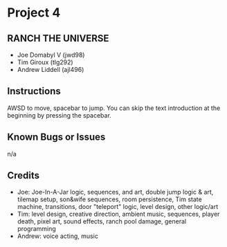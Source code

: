 # Project 4

## RANCH THE UNIVERSE

* Joe Domabyl V (jwd98)
* Tim Giroux (tlg292)
* Andrew Liddell (ajl496)

## Instructions

AWSD to move, spacebar to jump. You can skip the text introduction at the beginning by pressing the spacebar.

## Known Bugs or Issues

n/a

## Credits

* Joe: Joe-In-A-Jar logic, sequences, and art, double jump logic & art, tilemap setup, son&wife sequences, room persistence, Tim state machine, transitions, door "teleport" logic, level design, other logic/art
* Tim: level design, creative direction, ambient music, sequences, player death, pixel art, sound effects, ranch pool damage, general programming
* Andrew: voice acting, music